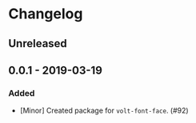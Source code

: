 # Changelog

## Unreleased

## 0.0.1 - 2019-03-19

### Added

-   [Minor] Created package for `volt-font-face`. (#92)
